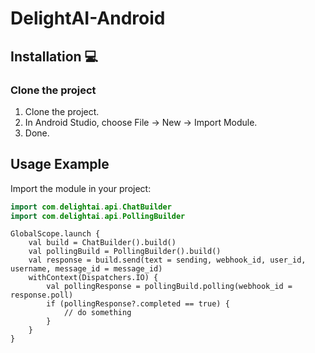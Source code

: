 # DelightAI-Android

## Installation 💻

### Clone the project

1. Clone the project.
2. In Android Studio, choose File -> New -> Import Module.
3. Done.

## Usage Example

Import the module in your project:

```kotlin
import com.delightai.api.ChatBuilder
import com.delightai.api.PollingBuilder
```

```koltin
GlobalScope.launch {
    val build = ChatBuilder().build()
    val pollingBuild = PollingBuilder().build()
    val response = build.send(text = sending, webhook_id, user_id, username, message_id = message_id)
    withContext(Dispatchers.IO) {
        val pollingResponse = pollingBuild.polling(webhook_id = response.poll)
        if (pollingResponse?.completed == true) {
            // do something
        }
    }
}
```
